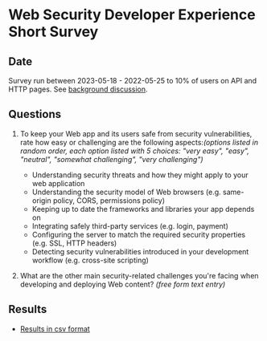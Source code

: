 # Web Security Developer Experience Short Survey

## Date

Survey run between 2023-05-18 - 2022-05-25 to 10% of users on API and HTTP pages. See [background discussion](https://github.com/web-platform-dx/developer-research/issues/19).

## Questions

1. To keep your Web app and its users safe from security vulnerabilities, rate how easy or challenging are the following aspects:_(options listed in random order, each option listed with 5 choices: "very easy", "easy", "neutral", "somewhat challenging", "very challenging")_
   * Understanding security threats and how they might apply to your web application
   * Understanding the security model of Web browsers (e.g. same-origin policy, CORS, permissions policy)
   * Keeping up to date the frameworks and libraries your app depends on
   * Integrating safely third-party services (e.g. login, payment)
   * Configuring the server to match the required security properties (e.g. SSL, HTTP headers)
   * Detecting security vulnerabilities introduced in your development workflow (e.g. cross-site scripting)


2. What are the other main security-related challenges you're facing when developing and deploying Web content? _(free form text entry)_

## Results

- [Results in csv format](results.csv)


